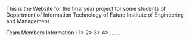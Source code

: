 This is the Website for the final year project for some students of Department of Information Technology of Future Institute of Engineering and Management.

Team Members Information :
1>
2>
3>
4>
.......